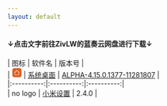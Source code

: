 ```yaml
---
layout: default
---
```


#### ↓点击文字前往ZivLW的蓝奏云网盘进行下载↓  

| 图标 | 软件名 | 版本号 |  
| <a href="https://miui-daily.github.io/MiuiHome"><img src="assets/img/logo_MiuiHome.png" width="20" height="20"></a> | [系统桌面](https://miui-daily.github.io/MiuiHome) | [ALPHA-4.15.0.1377-11281807](https://www.lanzous.com/tp/i7nrn8d) |  
|:----------:|:----------:|:----------:|  
| no logo | [小米设置](https://github.com/MIUI-daily/MiSettings/releases) | 2.4.0 |  

